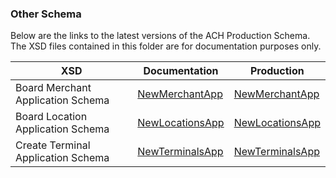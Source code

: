 ### **Other Schema** 

Below are the links to the latest versions of the ACH Production Schema. The XSD files contained in this folder are for documentation purposes only.

| XSD | Documentation | Production|
|----------| ----------|----------|
  | Board Merchant Application Schema|  [NewMerchantApp](/Merchant%20Application%20Gateway/XSD%20to%20Use/Other%20Schema/NewMerchantsApp.xsd)  | [NewMerchantApp](https://demo.eftchecks.com/webservices/schemas/app/NewMerchantsApp.xsd)|
  | Board Location Application Schema|  [NewLocationsApp](/Merchant%20Application%20Gateway/XSD%20to%20Use/Other%20Schema/NewLocationsApp.xsd)  | [NewLocationsApp](https://demo.eftchecks.com/webservices/schemas/app/NewLocationsApp.xsd)|
  | Create Terminal Application Schema|  [NewTerminalsApp](/Merchant%20Application%20Gateway/XSD%20to%20Use/Other%20Schema/NewTerminalsApp.xsd)  | [NewTerminalsApp](https://demo.eftchecks.com/webservices/schemas/app/NewTerminalsApp.xsd)|
